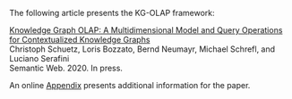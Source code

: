 The following article presents the KG-OLAP framework:

[Knowledge Graph OLAP: A Multidimensional Model and Query Operations for Contextualized Knowledge Graphs](http://www.semantic-web-journal.net/content/knowledge-graph-olap-multidimensional-model-and-query-operations-contextualized-knowledge-0)  
Christoph Schuetz, Loris Bozzato, Bernd Neumayr, Michael Schrefl, and Luciano Serafini  
Semantic Web. 2020. In press.

An online [Appendix](appendix.pdf) presents additional information for the paper.
